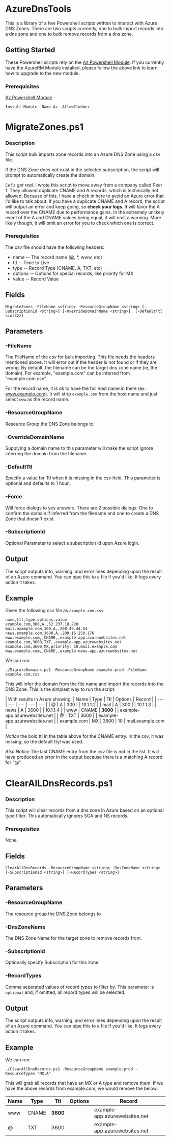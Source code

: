 # AzureDnsTools
This is a library of a few Powershell scripts written to interact with Azure DNS Zones.  There are two scripts currently, one to bulk import records into a dns zone and one to bulk remove records from a dns zone.

## Getting Started

These Powershell scripts rely on the [Az Powershell Module](https://docs.microsoft.com/en-us/powershell/azure/new-azureps-module-az?view=azps-1.4.0).  If you currently have the AzureRM Module installed, please follow the above link to learn how to upgrade to the new module.

### Prerequisites

[Az Powershell Module](https://docs.microsoft.com/en-us/powershell/azure/install-az-ps?view=azps-1.4.0)

```
Install-Module -Name Az -AllowClobber
```
# MigrateZones.ps1

### Description
This script bulk imports zone records into an Azure DNS Zone using a csv file.

If the DNS Zone does not exist in the selected subscription, the script will prompt to automatically create the domain.

_Let's get real_.  I wrote this script to move away from a company called Peer 1.  They allowed duplicate CNAME and A records, which is technically not allowed.  Because of this, I have a check in here to avoid an Azure error that I'd like to talk about.  If you have a duplicate CNAME and A record, the script will output an error and keep going, so **check your logs**.  It will favor the A record over the CNAME due to performance gains.  In the extremely unlikely event of the A and CNAME values being equal, it will omit a warning.  More likely though, it will omit an error for you to check which one is correct.

### Prerequisites
The csv file should have the following headers:
- name
-- The record name (@, *, www, etc)
- ttl
-- Time to Live
- type
-- Record Type (CNAME, A, TXT, etc)
- options
-- Options for special records, like priority for MX
- value
-- Record Value

## Fields
```
MigrateZones -FileName <string> -ResourceGroupName <string> [-SubscriptionId <string>] [-OverrideDomainName <string>]  [-DefaultTtl <int32>]
```
## Parameters

### -FileName
The FileName of the csv for bulk importing.  This file needs the headers mentioned above.  It will error out if the header is not found or if they are wrong.  By default, the filename can be the target dns zone name (ie, the domain).  For example, "example.com" can be inferred from "example.com.csv".

For the record name, it is ok to have the full host name in there (ex. www.example.com).  It will strip `example.com` from the host name and just select `www` as the record name.

### -ResourceGroupName
Resource Group the DNS Zone belongs to.

### -OverrideDomainName
Supplying a domain name to this parameter will make the script ignore inferring the domain from the filename.

### -DefaultTtl
Specify a value for Ttl when it is missing in the csv field.  This parameter is optional and defaults to 1 hour.

### -Force
Will force dialogs to yes answers.  There are 2 possible dialogs: One to confirm the domain if inferred from the filename and one to create a DNS Zone that doesn't exist.

### -SubscriptionId
Optional Parameter to select a subscription id upon Azure login.

## Output
The script outputs info, warning, and error lines depending upon the result of an Azure command.  You can pipe this to a file if you'd like.  It logs every action it takes.

## Example

Given the following csv file as `example.com.csv`:
```
name,ttl,type,options,value
example.com,300,A,,52.237.18.220
mail.example.com,300,A,,208.49.44.54
news.example.com,3600,A,,209.15.250.176
www.example.com,,CNAME,,example-app.azurewebsites.net
example.com,3600,TXT,,example-app.azurewebsites.net
example.com,3600,MX,priority: 10,mail.example.com
www.example.com,,CNAME,,example-news-app.azurewebsites.net
```

We can run:
```
./MigrateDomains.ps1 -ResourceGroupName example-prod -FileName example.com.csv
```
This will infer the domain from the file name and import the records into the DNS Zone.  This is the simplest way to run the script.

| With results in Azure showing:
| Name | Type | Ttl | Options | Record |
| --- | --- | --- | --- | --- |
| @ | A | 300 |  | 10.1.1.2 |
| mail | A | 300 | | 10.1.1.3 |
| news | A | 3600 | | 10.1.1.4 |
| www | CNAME | **3600** | | example-app.azurewebsites.net |
| @ | TXT | 3600 | | example-app.azurewebsites.net |
| example.com | MX | 3600 | 10 | mail.example.com |

*Notice* the bold ttl in the table above for the CNAME entry.  In the csv, it was missing, so the default ttyl was used.

*Also Notice* The last CNAME entry from the csv file is not in the list.  It will have produced an error in the output because there is a matching A record for "@".

# ClearAlLDnsRecords.ps1

### Description
This script will clear records from a dns zone in Azure based on an optional type filter.  This automatically ignores SOA and NS records.

### Prerequisites

None

## Fields
```
ClearAllDnsRecords -ResourceGroupName <string> -DnsZoneName <string> [-SubscriptionId <string>] [-RecordTypes <string>]
```
## Parameters

### -ResourceGroupName
The resource group the DNS Zone belongs to

### -DnsZoneName
The DNS Zone Name for the target zone to remove records from.

### -SubscriptionId
Optionally specify Subscription for this zone.

### -RecordTypes
Comma seperated values of record types to filter by.  This parameter is `optional` and, if omitted, all record types will be selected.

## Output
The script outputs info, warning, and error lines depending upon the result of an Azure command.  You can pipe this to a file if you'd like.  It logs every action it takes.

## Example

We can run:
```
./ClearAllDnsRecords.ps1 -ResourceGroupName example-prod -ResourceTypes "MX,A"
```
This will grab all records that have an MX or A type and remove them.  If we have the above records from example.com, we would remove the below:

| Name | Type | Ttl | Options | Record |
| --- | --- | --- | --- | --- |
| www | CNAME | **3600** | | example-app.azurewebsites.net |
| @ | TXT | 3600 | | example-app.azurewebsites.net |
